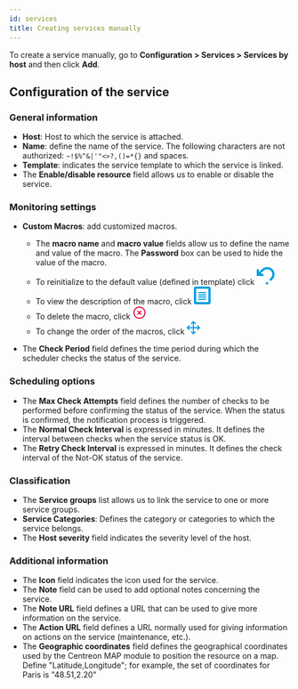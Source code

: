```yaml
---
id: services
title: Creating services manually
---
```


To create a service manually, go to **Configuration > Services > Services by host** and then click **Add**.

## Configuration of the service

### General information

* **Host**: Host to which the service is attached.
* **Name**: define the name of the service. The following characters are not authorized: `~!$%^&|'"<>?,()=*{}` and spaces.
* **Template**: indicates the service template to which the service is linked.
* The **Enable/disable resource** field allows us to enable or disable the service.

### Monitoring settings

* **Custom Macros**: add customized macros.

   - The **macro name** and **macro value** fields allow us to define the name and value of the macro. The **Password** box
can be used to hide the value of the macro.
   - To reinitialize to the default value (defined in template) click ![image](../../assets/configuration/common/undo.png#thumbnail1)
   - To view the description of the macro, click ![image](../../assets/configuration/common/description.png#thumbnail1)
   - To delete the macro, click ![image](../../assets/configuration/common/delete.png#thumbnail1)
   - To change the order of the macros, click ![image](../../assets/configuration/common/move.png#thumbnail1)

* The **Check Period** field defines the time period during which the scheduler checks the status of the service.

### Scheduling options

* The **Max Check Attempts** field defines the number of checks to be performed before confirming the status of the service. When the status is confirmed, the notification process is triggered.
* The **Normal Check Interval** is expressed in minutes. It defines the interval between checks when the service status is OK.
* The **Retry Check Interval** is expressed in minutes. It defines the check interval of the Not-OK status of the service.

### Classification

* The **Service groups** list allows us to link the service to one or more service groups.
* **Service Categories**: Defines the category or categories to which the service belongs.
* The **Host severity** field indicates the severity level of the host.

### Additional information

* The **Icon** field indicates the icon used for the service.
* The **Note** field can be used to add optional notes concerning the service.
* The **Note URL** field defines a URL that can be used to give more information on the service.
* The **Action URL** field defines a URL normally used for giving information on actions on the service (maintenance, etc.).
* The **Geographic coordinates** field defines the geographical coordinates used by the Centreon MAP module to position the resource on a map.
  Define "Latitude,Longitude"; for example, the set of coordinates for Paris is "48.51,2.20"
